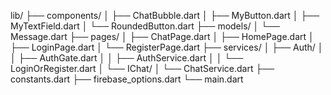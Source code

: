 lib/
├── components/
│   ├── ChatBubble.dart
│   ├── MyButton.dart
│   ├── MyTextField.dart
│   └── RoundedButton.dart
├── models/
│   └── Message.dart
├── pages/
│   ├── ChatPage.dart
│   ├── HomePage.dart
│   ├── LoginPage.dart
│   └── RegisterPage.dart
├── services/
│   ├── Auth/
│   │   ├── AuthGate.dart
│   │   ├── AuthService.dart
│   │   └── LoginOrRegister.dart
│   └── IChat/
│       └── ChatService.dart
├── constants.dart
├── firebase_options.dart
└── main.dart
